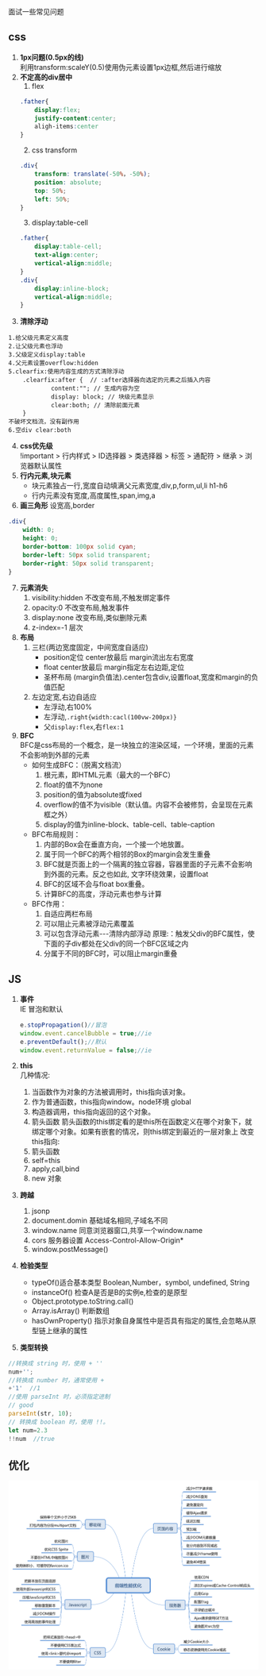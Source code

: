 面试一些常见问题
## css

1. **1px问题(0.5px的线)**  
利用transform:scaleY(0.5)使用伪元素设置1px边框,然后进行缩放
2. **不定高的div居中**
    1. flex
    ```css
    .father{
        display:flex;
        justify-content:center;
        aligh-items:center
    }
    ```
    2. css transform
    ```css
    .div{
        transform: translate(-50%，-50%);
        position: absolute;
        top: 50%;
        left: 50%;
    }
    ```
    3. display:table-cell
    ```css
    .father{
        display:table-cell;
        text-align:center;
        vertical-align:middle;
    }
    .div{
        display:inline-block;
        vertical-align:middle;
    }
    ```
3. **清除浮动**
```
1.给父级元素定义高度 
2.让父级元素也浮动 
3.父级定义display:table 
4.父元素设置overflow:hidden 
5.clearfix:使用内容生成的方式清除浮动
	.clearfix:after {  // :after选择器向选定的元素之后插入内容
   		    content:""; // 生成内容为空
   		    display: block; // 块级元素显示
   		    clear:both; // 清除前面元素
	}
不破坏文档流，没有副作用
6.空div clear:both
```

4. **css优先级**  
!important > 行内样式 > ID选择器 > 类选择器 > 标签 > 通配符 > 继承 > 浏览器默认属性
5. **行内元素,块元素**
    - 块元素独占一行,宽度自动填满父元素宽度,div,p,form,ul,li h1-h6
    - 行内元素没有宽度,高度属性,span,img,a
6. **画三角形**
设宽高,border
```css
.div{
    width: 0;
    height: 0;
    border-bottom: 100px solid cyan;
    border-left: 50px solid transparent;
    border-right: 50px solid transparent;
}
```
7. **元素消失**
    1. visibility:hidden 不改变布局,不触发绑定事件
    2. opacity:0 不改变布局,触发事件
    3. display:none 改变布局,类似删除元素
    4. z-index=-1 层次
8. **布局**
    1. 三栏(两边宽度固定，中间宽度自适应)
        * position定位 center放最后 margin流出左右宽度
        * float center放最后 margin指定左右边距,定位
        * 圣杯布局 (margin负值法).center包含div,设置float,宽度和margin的负值匹配
    2. 左边定宽,右边自适应
        * 左浮动,右100%
        * 左浮动,`.right{width:cacl(100vw-200px)}`
        * 父`display:flex`,右`flex:1`
9. **BFC**  
BFC是css布局的一个概念，是一块独立的渲染区域，一个环境，里面的元素不会影响到外部的元素
    * 如何生成BFC：（脱离文档流）
        1. 根元素，即HTML元素（最大的一个BFC）
        2. float的值不为none
        3. position的值为absolute或fixed
        4. overflow的值不为visible（默认值。内容不会被修剪，会呈现在元素框之外）
        5. display的值为inline-block、table-cell、table-caption
    * BFC布局规则：
        1. 内部的Box会在垂直方向，一个接一个地放置。
	    2. 属于同一个BFC的两个相邻的Box的margin会发生重叠
	    3. BFC就是页面上的一个隔离的独立容器，容器里面的子元素不会影响到外面的元素。反之也如此, 文字环绕效果，设置float
	    4. BFC的区域不会与float box重叠。
	    5. 计算BFC的高度，浮动元素也参与计算
    * BFC作用：
        1. 自适应两栏布局
        2. 可以阻止元素被浮动元素覆盖
        3. 可以包含浮动元素---清除内部浮动 原理:：触发父div的BFC属性，使下面的子div都处在父div的同一个BFC区域之内
        4. 分属于不同的BFC时，可以阻止margin重叠
## JS
1. **事件**  
IE 冒泡和默认
    ```js
    e.stopPropagation()//冒泡
    window.event.cancelBubble = true;//ie
    e.preventDefault();//默认
    window.event.returnValue = false;//ie
    ```
2. **this**  
几种情况:
    1. 当函数作为对象的方法被调用时，this指向该对象。
    2. 作为普通函数，this指向window。node环境 global
    3. 构造器调用，this指向返回的这个对象。
    4. 箭头函数  箭头函数的this绑定看的是this所在函数定义在哪个对象下，就绑定哪个对象。如果有嵌套的情况，则this绑定到最近的一层对象上
    改变this指向:
    1. 箭头函数
    2. self=this
    3. apply,call,bind
    4. new 对象
3. **跨越**
    1. jsonp
    2. document.domin 基础域名相同,子域名不同
    3. window.name 同意浏览器窗口,共享一个window.name
    4. cors 服务器设置 Access-Control-Allow-Origin*
    5. window.postMessage()
4. **检验类型**
    * typeOf()适合基本类型 Boolean,Number，symbol, undefined, String
    * instanceOf() 检查A是否是B的实例e,检查的是原型
    * Object.prototype.toString.call() 
    * Array.isArray() 判断数组
    * hasOwnProperty() 指示对象自身属性中是否具有指定的属性,会忽略从原型链上继承的属性
    
5. **类型转换**  
```js
//转换成 string 时，使用 + ''
num+'';
//转换成 number 时，通常使用 +
+'1'  //1
//使用 parseInt 时，必须指定进制
// good
parseInt(str, 10);
// 转换成 boolean 时，使用 !!。
let num=2.3
!!num  //true
```

## 优化
![优化](../img/better.jpg 'better')
